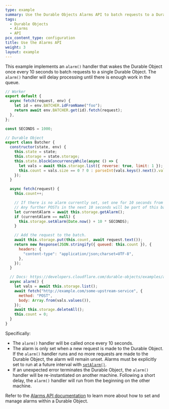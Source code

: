 ```yaml
---
type: example
summary: Use the Durable Objects Alarms API to batch requests to a Durable Object.
tags:
  - Durable Objects
  - Alarms
  - API
pcx_content_type: configuration
title: Use the Alarms API
weight: 3
layout: example
---
```


This example implements an `alarm()` handler that wakes the Durable Object once every 10 seconds to batch requests to a single Durable Object. The `alarm()` handler will delay processing until there is enough work in the queue.

```js
// Worker
export default {
  async fetch(request, env) {
    let id = env.BATCHER.idFromName("foo");
    return await env.BATCHER.get(id).fetch(request);
  },
};

const SECONDS = 1000;

// Durable Object
export class Batcher {
  constructor(state, env) {
    this.state = state;
    this.storage = state.storage;
    this.state.blockConcurrencyWhile(async () => {
      let vals = await this.storage.list({ reverse: true, limit: 1 });
      this.count = vals.size == 0 ? 0 : parseInt(vals.keys().next().value);
    });
  }

  async fetch(request) {
    this.count++;

    // If there is no alarm currently set, set one for 10 seconds from now
    // Any further POSTs in the next 10 seconds will be part of this batch.
    let currentAlarm = await this.storage.getAlarm();
    if (currentAlarm == null) {
      this.storage.setAlarm(Date.now() + 10 * SECONDS);
    }

    // Add the request to the batch.
    await this.storage.put(this.count, await request.text());
    return new Response(JSON.stringify({ queued: this.count }), {
      headers: {
        "content-type": "application/json;charset=UTF-8",
      },
    });
  }

  // Docs: https://developers.cloudflare.com/durable-objects/examples/alarms-api/
  async alarm() {
    let vals = await this.storage.list();
    await fetch("http://example.com/some-upstream-service", {
      method: "POST",
      body: Array.from(vals.values()),
    });
    await this.storage.deleteAll();
    this.count = 0;
  }
}
```

Specifically:

* The `alarm()` handler will be called once every 10 seconds.
* The alarm is only set when a new request is made to the Durable Object. If the `alarm()` handler runs and no more requests are made to the Durable Object, the alarm will remain unset. Alarms must be explicitly set to run at a future interval with [`setAlarm()`](/durable-objects/examples/alarms-api/).
* If an unexpected error terminates the Durable Object, the `alarm()` handler will be re-instantiated on another machine. Following a short delay, the `alarm()` handler will run from the beginning on the other machine.

Refer to the [Alarms API documentation](/durable-objects/examples/alarms-api/) to learn more about how to set and manage alarms within a Durable Object.

